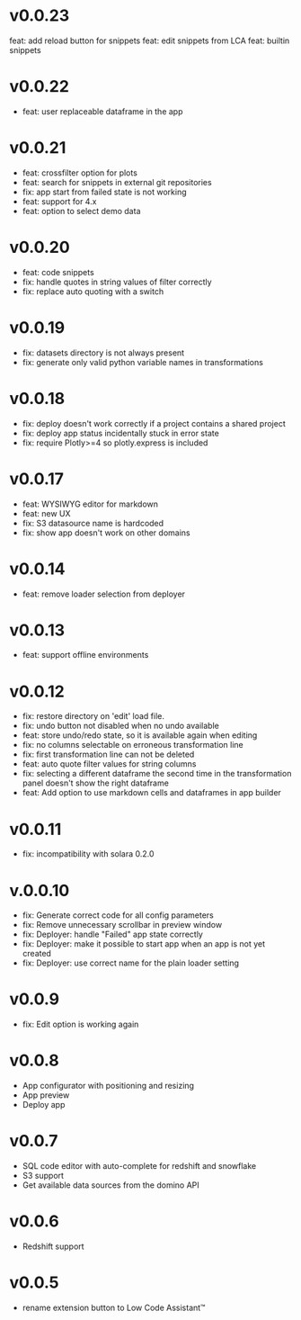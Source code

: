 v0.0.23
====
feat: add reload button for snippets
feat: edit snippets from LCA
feat: builtin snippets

v0.0.22
====
- feat: user replaceable dataframe in the app

v0.0.21
=======
- feat: crossfilter option for plots
- feat: search for snippets in external git repositories
- fix: app start from failed state is not working
- feat: support for 4.x
- feat: option to select demo data

v0.0.20
=======
- feat: code snippets
- fix: handle quotes in string values of filter correctly
- fix: replace auto quoting with a switch

v0.0.19
=======
- fix: datasets directory is not always present
- fix: generate only valid python variable names in transformations

v0.0.18
=======
- fix: deploy doesn't work correctly if a project contains a shared project
- fix: deploy app status incidentally stuck in error state
- fix: require Plotly>=4 so plotly.express is included

v0.0.17
=======
- feat: WYSIWYG editor for markdown
- feat: new UX
- fix: S3 datasource name is hardcoded
- fix: show app doesn't work on other domains

v0.0.14
=======
- feat: remove loader selection from deployer

v0.0.13
=======
- feat: support offline environments

v0.0.12
=======
- fix: restore directory on 'edit' load file.
- fix: undo button not disabled when no undo available
- feat: store undo/redo state, so it is available again when editing
- fix: no columns selectable on erroneous transformation line
- fix: first transformation line can not be deleted
- feat: auto quote filter values for string columns
- fix: selecting a different dataframe the second time in the transformation panel doesn't show the right dataframe
- feat: Add option to use markdown cells and dataframes in app builder

v0.0.11
=======
- fix: incompatibility with solara 0.2.0

v.0.0.10
========
- fix: Generate correct code for all config parameters
- fix: Remove unnecessary scrollbar in preview window
- fix: Deployer: handle "Failed" app state correctly
- fix: Deployer: make it possible to start app when an app is not yet created
- fix: Deployer: use correct name for the plain loader setting

v0.0.9
======
- fix: Edit option is working again

v0.0.8
======
- App configurator with positioning and resizing
- App preview
- Deploy app

v0.0.7
=====
- SQL code editor with auto-complete for redshift and snowflake
- S3 support
- Get available data sources from the domino API

v0.0.6
=====
- Redshift support

v0.0.5
=====
- rename extension button to Low Code Assistant™
